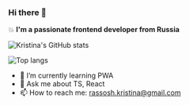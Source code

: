 ### Hi there 👋

:boom: **I'm a passionate frontend developer from Russia**

![Kristina's GitHub stats](https://github-readme-stats.vercel.app/api?username=rasskris&theme=merko&show_icons=true)

![Top langs](https://github-readme-stats.vercel.app/api/top-langs/?username=rasskris&theme=merko&layout=compact)


- 🌱 I’m currently learning PWA
- 💬 Ask me about TS, React
- 📫 How to reach me: rassosh.kristina@gmail.com
